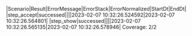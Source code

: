 |Scenario|Result|ErrorMessage|ErrorStack|ErrorNormalized|StartDt|EndDt|
|step_accept|successed||||2023-02-07 10:32:26.524592|2023-02-07 10:32:26.564801|
|step_show|successed||||2023-02-07 10:32:26.565135|2023-02-07 10:32:26.578946|
Coverage: 2/2
